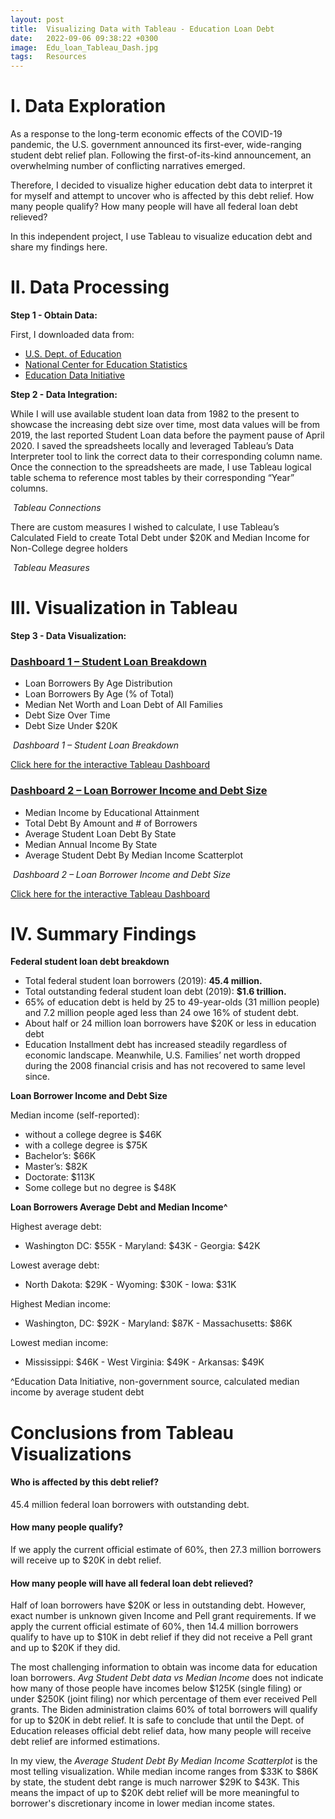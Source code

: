 ```yaml
---
layout: post
title:  Visualizing Data with Tableau - Education Loan Debt
date:   2022-09-06 09:38:22 +0300
image:  Edu_loan_Tableau_Dash.jpg
tags:   Resources
---
```

<h1>I. Data Exploration</h1>

<p>As a response to the long-term economic effects of the COVID-19 pandemic, the U.S. government announced its first-ever, wide-ranging student debt relief plan.
Following the first-of-its-kind announcement, an overwhelming number of conflicting narratives emerged.</p>

<p>Therefore, I decided to visualize higher education debt data to interpret it for myself and attempt to uncover who is affected by this debt relief. How many people qualify? How many people will have all federal loan debt relieved?</p>

<p>In this independent project, I use Tableau to visualize education debt and share my findings here.</p>

<h1>II. Data Processing</h1>

<p><b>Step 1 - Obtain Data: </b></p>

<p>First, I downloaded data from:</p>
<ul>
  <li><a href="https://studentaid.gov/data-center/student/portfolio">U.S. Dept. of Education </a></li>
  <li><a href="https://nces.ed.gov/programs/digest/current_tables.asp">National Center for Education Statistics</a></li>
  <li><a href="https://educationdata.org/student-loan-debt-by-income-level">Education Data Initiative</a></li>
</ul>

<p><b>Step 2 - Data Integration: </b></p>
<p>While I will use available student loan data from 1982 to the present to showcase the increasing debt size over time, most data values will be from 2019, the last reported Student Loan data before the payment pause of April 2020.
I saved the spreadsheets locally and leveraged Tableau’s Data Interpreter tool to link the correct data to their corresponding column name.
Once the connection to the spreadsheets are made, I use Tableau logical table schema to reference most tables by their corresponding “Year” columns.</p>

<p><img src="/images/Tableau_connections.jpg" alt="" />
<em>Tableau Connections</em></p>

<p>There are custom measures I wished to calculate, I use Tableau’s Calculated Field to create Total Debt under $20K and Median Income for Non-College degree holders</p>

<p><img src="/images/Calculated_Field.jpg" alt="" />
<em>Tableau Measures</em></p>

<p></p>
<h1>III. Visualization in Tableau</h1>
<p><b>Step 3 - Data Visualization: </b></p>

<p><h3><a href="https://public.tableau.com/app/profile/richelle.parra/viz/Edu_Dash_1/Dash1LoanBreakdown?:language=en-US&amp;:display_count=n&amp;:origin=viz_share_link">Dashboard 1 – Student Loan Breakdown</a></h3></p>
<ul>
  <li>Loan Borrowers By Age Distribution</li>
  <li>Loan Borrowers By Age (% of Total)</li>
  <li>Median Net Worth and Loan Debt of All Families</li>
  <li>Debt Size Over Time</li>
  <li>Debt Size Under $20K</li>
</ul>

<p><img src="/images/Debt_Dashboard1.jpg" alt="" />
<em>Dashboard 1 – Student Loan Breakdown</em></p>

<p><a href="https://public.tableau.com/app/profile/richelle.parra/viz/Edu_Dash_1/Dash1LoanBreakdown?:language=en-US&amp;:display_count=n&amp;:origin=viz_share_link">Click here for the interactive Tableau Dashboard</a></p>

<p><h3><a href="https://public.tableau.com/views/Edu_Dash_1/Dash2IncomevsDebt?:language=en-US&amp;:display_count=n&amp;:origin=viz_share_link">Dashboard 2 – Loan Borrower Income and Debt Size</a></h3></p>
<ul>
  <li>Median Income by Educational Attainment</li>
  <li>Total Debt By Amount and # of Borrowers</li>
  <li>Average Student Loan Debt  By State</li>
  <li>Median Annual Income By State</li>
  <li>Average Student Debt By Median Income Scatterplot</li>
</ul>

<p><img src="/images/Debt_Dashboard2.jpg" alt="" />
<em>Dashboard 2 – Loan Borrower Income and Debt Size</em></p>

<p><a href="https://public.tableau.com/views/Edu_Dash_1/Dash2IncomevsDebt?:language=en-US&amp;:display_count=n&amp;:origin=viz_share_link">Click here for the interactive Tableau Dashboard</a></p>

<h1>IV. Summary Findings</h1>

<p><b>Federal student loan debt breakdown</b></p>
<ul>
  <li>Total federal student loan borrowers (2019): <b>45.4 million.</b></li>
  <li>Total outstanding federal student loan debt (2019): <b>$1.6 trillion.</b></li>
  <li>65% of education debt is held by 25 to 49-year-olds (31 million people) and 7.2 million people aged less than 24 owe 16% of student debt.</li>
  <li>About half or 24 million loan borrowers have $20K or less in education debt</li>
  <li>Education Installment debt has increased steadily regardless of economic landscape. Meanwhile, U.S. Families’ net worth dropped during the 2008 financial crisis and has not recovered to same level since.</li>
</ul>

<p><b>Loan Borrower Income and Debt Size</b></p>
<p>Median income (self-reported):</p>
<ul>
  <li>without a college degree is $46K</li>
  <li>with a college degree is $75K</li>
  <li>Bachelor’s: $66K</li>
  <li>Master’s: $82K</li>
  <li>Doctorate: $113K</li>
  <li>Some college but no degree is $48K</li>
</ul>

<p><b>Loan Borrowers Average Debt and Median Income^</b></p>

<p>Highest average debt:</p>
<ul>
  <li>Washington DC: $55K - Maryland: $43K - Georgia: $42K</li>
</ul>

<p>Lowest average debt:</p>
<ul>
  <li>North Dakota: $29K - Wyoming: $30K - Iowa: $31K</li>
</ul>

<p>Highest Median income:</p>
<ul>
  <li>Washington, DC: $92K - Maryland: $87K - Massachusetts: $86K</li>
</ul>

<p>Lowest median income:</p>
<ul>
  <li>Mississippi: $46K - West Virginia: $49K - Arkansas: $49K</li>
</ul>
<p>^Education Data Initiative, non-government source, calculated median income by average student debt</p>
<p>
</p>
<h1>Conclusions from Tableau Visualizations</h1>

<h4>Who is affected by this debt relief?</h4>
<p>45.4 million federal loan borrowers with outstanding debt.<p>

  <h4>How many people qualify?</h4>
<p>If we apply the current official estimate of 60%, then 27.3 million borrowers will receive up to $20K in debt relief.<p>

  <h4>How many people will have all federal loan debt relieved?</h4>
<p>Half of loan borrowers have $20K or less in outstanding debt. However, exact number is unknown given Income and Pell grant requirements. If we apply the current official estimate of 60%, then 14.4 million borrowers qualify to have up to $10K in debt relief if they did not receive a Pell grant and up to $20K if they did.</p>

<p>The most challenging information to obtain was income data for education loan borrowers. <i>Avg Student Debt data vs Median Income</i> does not indicate how many of those people have incomes below $125K (single filing) or under $250K (joint filing) nor which percentage of them ever received Pell grants. The Biden administration claims 60% of total borrowers will qualify for up to $20K in debt relief. It is safe to conclude that until the Dept. of Education releases official debt relief data, how many people will receive debt relief are informed estimations.</p>

<p>In my view, the <i>Average Student Debt By Median Income Scatterplot</i> is the most telling visualization. While median income ranges from $33K to $86K by state, the student debt range is much narrower $29K to $43K. This means the impact of up to $20K debt relief will be more meaningful to borrower's discretionary income in lower median income states.</p>
</p></p></p></p>
